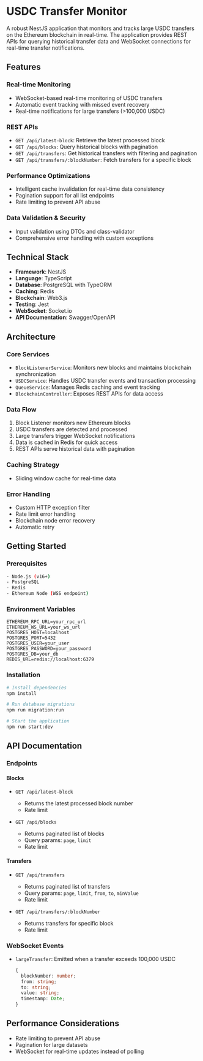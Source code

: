 # USDC Transfer Monitor

A robust NestJS application that monitors and tracks large USDC transfers on the Ethereum blockchain in real-time. The application provides REST APIs for querying historical transfer data and WebSocket connections for real-time transfer notifications.

## Features

### Real-time Monitoring
- WebSocket-based real-time monitoring of USDC transfers
- Automatic event tracking with missed event recovery
- Real-time notifications for large transfers (>100,000 USDC)

### REST APIs
- `GET /api/latest-block`: Retrieve the latest processed block
- `GET /api/blocks`: Query historical blocks with pagination
- `GET /api/transfers`: Get historical transfers with filtering and pagination
- `GET /api/transfers/:blockNumber`: Fetch transfers for a specific block

### Performance Optimizations
- Intelligent cache invalidation for real-time data consistency
- Pagination support for all list endpoints
- Rate limiting to prevent API abuse

### Data Validation & Security
- Input validation using DTOs and class-validator
- Comprehensive error handling with custom exceptions

## Technical Stack

- **Framework**: NestJS
- **Language**: TypeScript
- **Database**: PostgreSQL with TypeORM
- **Caching**: Redis
- **Blockchain**: Web3.js
- **Testing**: Jest
- **WebSocket**: Socket.io
- **API Documentation**: Swagger/OpenAPI

## Architecture

### Core Services
- `BlockListenerService`: Monitors new blocks and maintains blockchain synchronization
- `USDCService`: Handles USDC transfer events and transaction processing
- `QueueService`: Manages Redis caching and event tracking
- `BlockchainController`: Exposes REST APIs for data access

### Data Flow
1. Block Listener monitors new Ethereum blocks
2. USDC transfers are detected and processed
3. Large transfers trigger WebSocket notifications
4. Data is cached in Redis for quick access
5. REST APIs serve historical data with pagination

### Caching Strategy
- Sliding window cache for real-time data

### Error Handling
- Custom HTTP exception filter
- Rate limit error handling
- Blockchain node error recovery
- Automatic retry 

## Getting Started

### Prerequisites
```bash
- Node.js (v16+)
- PostgreSQL
- Redis
- Ethereum Node (WSS endpoint)
```

### Environment Variables
```env
ETHEREUM_RPC_URL=your_rpc_url
ETHEREUM_WS_URL=your_ws_url
POSTGRES_HOST=localhost
POSTGRES_PORT=5432
POSTGRES_USER=your_user
POSTGRES_PASSWORD=your_password
POSTGRES_DB=your_db
REDIS_URL=redis://localhost:6379
```

### Installation
```bash
# Install dependencies
npm install

# Run database migrations
npm run migration:run

# Start the application
npm run start:dev
```


## API Documentation

### Endpoints

#### Blocks
- `GET /api/latest-block`
  - Returns the latest processed block number
  - Rate limit

- `GET /api/blocks`
  - Returns paginated list of blocks
  - Query params: `page`, `limit`
  - Rate limit

#### Transfers
- `GET /api/transfers`
  - Returns paginated list of transfers
  - Query params: `page`, `limit`, `from`, `to`, `minValue`
  - Rate limit

- `GET /api/transfers/:blockNumber`
  - Returns transfers for specific block
  - Rate limit

### WebSocket Events
- `largeTransfer`: Emitted when a transfer exceeds 100,000 USDC
  ```typescript
  {
    blockNumber: number;
    from: string;
    to: string;
    value: string;
    timestamp: Date;
  }
  ```

## Performance Considerations
- Rate limiting to prevent API abuse
- Pagination for large datasets
- WebSocket for real-time updates instead of polling

